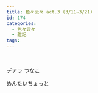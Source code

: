```yaml
---
title: 色々云々 act.3 (3/11~3/21)
id: 174
categories:
  - 色々云々
  - 雑記
tags:
---
```


&nbsp;

デアラ つなこ

めんたいちょっと